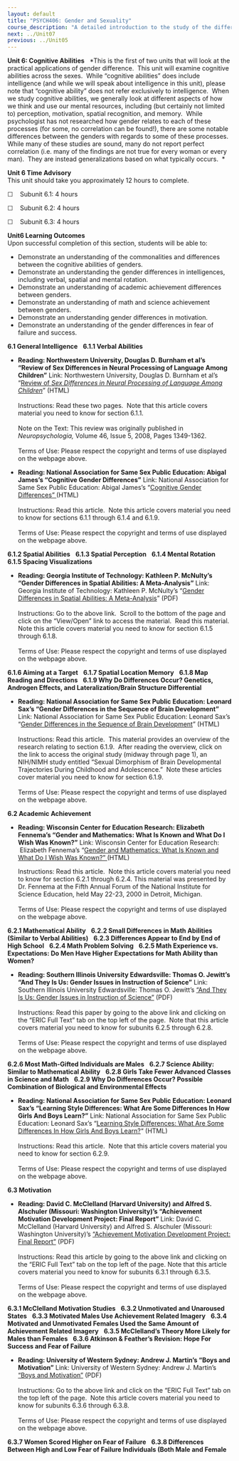 ```yaml
---
layout: default
title: "PSYCH406: Gender and Sexuality"
course_description: "A detailed introduction to the study of the different ways our gender roles and sexual identities impact our lives."
next: ../Unit07
previous: ../Unit05
---
```

**Unit 6: Cognitive Abilities** <span id="6"></span> 
*This is the first of two units that will look at the practical
applications of gender difference.  This unit will examine cognitive
abilities across the sexes.  While “cognitive abilities” does include
intelligence (and while we will speak about intelligence in this unit),
please note that “cognitive ability” does not refer exclusively to
intelligence.  When we study cognitive abilities, we generally look at
different aspects of how we think and use our mental resources,
including (but certainly not limited to) perception, motivation, spatial
recognition, and memory.  While psychologist has not researched how
gender relates to each of these processes (for some, no correlation can
be found!), there are some notable differences between the genders with
regards to some of these processes.  While many of these studies are
sound, many do not report perfect correlation (i.e. many of the findings
are not true for every woman or every man).  They are instead
generalizations based on what typically occurs.  *

**Unit 6 Time Advisory**  
This unit should take you approximately 12 hours to complete.

☐    Subunit 6.1: 4 hours

☐    Subunit 6.2: 4 hours

☐    Subunit 6.3: 4 hours

**Unit6 Learning Outcomes**  
Upon successful completion of this section, students will be able to:

-   Demonstrate an understanding of the commonalities and differences
    between the cognitive abilities of genders.
-   Demonstrate an understanding the gender differences in
    intelligences, including verbal, spatial and mental rotation.
-   Demonstrate an understanding of academic achievement differences
    between genders.
-   Demonstrate an understanding of math and science achievement between
    genders.
-   Demonstrate an understanding gender differences in motivation.
-   Demonstrate an understanding of the gender differences in fear of
    failure and success.

**6.1 General Intelligence** <span id="6.1"></span> 
**6.1.1 Verbal Abilities** <span id="6.1.1"></span> 
-   **Reading: Northwestern University, Douglas D. Burnham et al’s
    “Review of Sex Differences in Neural Processing of Language Among
    Children”**
    Link: Northwestern University, Douglas D. Burnham et al’s “[Review
    of *Sex Differences in Neural Processing of Language Among
    Children*](http://www.ncbi.nlm.nih.gov/pmc/articles/PMC2478638/)”
    (HTML)  
        
     Instructions: Read these two pages.  Note that this article covers
    material you need to know for section 6.1.1.  
        
     Note on the Text: This review was originally published in
    *Neuropsychologia,* Volume 46, Issue 5, 2008, Pages 1349-1362.      
        
     Terms of Use: Please respect the copyright and terms of use
    displayed on the webpage above.

-   **Reading: National Association for Same Sex Public Education:
    Abigal James’s “Cognitive Gender Differences”**
    Link: National Association for Same Sex Public Education: Abigal
    James’s “[Cognitive Gender
    Differences” ](http://www.education.com/reference/article/Ref_Cognitive_Gender/)(HTML)  
        
     Instructions: Read this article.  Note this article covers material
    you need to know for sections 6.1.1 through 6.1.4 and 6.1.9.  
        
     Terms of Use: Please respect the copyright and terms of use
    displayed on the webpage above.

**6.1.2 Spatial Abilities** <span id="6.1.2"></span> 
**6.1.3 Spatial Perception** <span id="6.1.3"></span> 
**6.1.4 Mental Rotation** <span id="6.1.4"></span> 
**6.1.5 Spacing Visualizations** <span id="6.1.5"></span> 
-   **Reading: Georgia Institute of Technology: Kathleen P. McNulty’s
    “Gender Differences in Spatial Abilities: A Meta-Analysis”**
    Link: Georgia Institute of Technology: Kathleen P. McNulty’s
    “[Gender Differences in Spatial Abilities: A
    Meta-Analysis](http://smartech.gatech.edu/handle/1853/19945)”
    (PDF)  
        
     Instructions: Go to the above link.  Scroll to the bottom of the
    page and click on the “View/Open” link to access the material.  Read
    this material.  Note this article covers material you need to know
    for section 6.1.5 through 6.1.8.  
        
     Terms of Use: Please respect the copyright and terms of use
    displayed on the webpage above.

**6.1.6 Aiming at a Target** <span id="6.1.6"></span> 
**6.1.7 Spatial Location Memory** <span id="6.1.7"></span> 
**6.1.8 Map Reading and Directions** <span id="6.1.8"></span> 
**6.1.9 Why Do Differences Occur? Genetics, Androgen Effects, and
Lateralization/Brain Structure Differential** <span id="6.1.9"></span> 
-   **Reading: National Association for Same Sex Public Education:
    Leonard Sax’s “Gender Differences in the Sequence of Brain
    Development”**
    Link: National Association for Same Sex Public Education: Leonard
    Sax’s “[Gender Differences in the Sequence of Brain
    Development](http://www.education.com/reference/article/Ref_Boys_Girls/)”
    (HTML)  
        
     Instructions: Read this article.  This material provides an
    overview of the research relating to section 6.1.9.  After reading
    the overview, click on the link to access the original study (midway
    through page 1), an NIH/NIMH study entitled “Sexual Dimorphism of
    Brain Developmental Trajectories During Childhood and Adolescence.” 
    Note these articles cover material you need to know for section
    6.1.9.  
        
     Terms of Use: Please respect the copyright and terms of use
    displayed on the webpage above.

**6.2 Academic Achievement** <span id="6.2"></span> 
-   **Reading: Wisconsin Center for Education Research: Elizabeth
    Fennema’s “Gender and Mathematics: What Is Known and What Do I Wish
    Was Known?”**
    Link: Wisconsin Center for Education Research:  Elizabeth Fennema’s
    “[Gender and Mathematics: What Is Known and What Do I Wish Was
    Known?” ](http://www.wcer.wisc.edu/archive/nise/news_Activities/Forums/Fennemapaper.htm)(HTML)  
      
     Instructions: Read this article.  Note this article covers material
    you need to know for section 6.2.1 through 6.2.4. This material was
    presented by Dr. Fennema at the Fifth Annual Forum of the National
    Institute for Science Education, held May 22-23, 2000 in Detroit,
    Michigan.  
        
     Terms of Use: Please respect the copyright and terms of use
    displayed on the webpage above.

**6.2.1 Mathematical Ability** <span id="6.2.1"></span> 
**6.2.2 Small Differences in Math Abilities (Similar to Verbal
Abilities)** <span id="6.2.2"></span> 
**6.2.3 Differences Appear to End by End of High School** <span
id="6.2.3"></span> 
**6.2.4 Math Problem Solving** <span id="6.2.4"></span> 
**6.2.5 Math Experience vs. Expectations: Do Men Have Higher
Expectations for Math Ability than Women?** <span id="6.2.5"></span> 
-   **Reading: Southern Illinois University Edwardsville: Thomas O.
    Jewitt’s “And They Is Us: Gender Issues in Instruction of Science”**
    Link: Southern Illinois University Edwardsville: Thomas O. Jewitt’s
    [“And They Is Us: Gender Issues in Instruction of
    Science”](http://www.eric.ed.gov/ERICWebPortal/detail?accno=ED402202) (PDF)  
        
     Instructions: Read this paper by going to the above link and
    clicking on the “ERIC Full Text” tab on the top left of the page. 
    Note that this article covers material you need to know for subunits
    6.2.5 through 6.2.8.  
        
     Terms of Use: Please respect the copyright and terms of use
    displayed on the webpage above.

**6.2.6 Most Math-Gifted Individuals are Males** <span
id="6.2.6"></span> 
**6.2.7 Science Ability: Similar to Mathematical Ability** <span
id="6.2.7"></span> 
**6.2.8 Girls Take Fewer Advanced Classes in Science and Math** <span
id="6.2.8"></span> 
**6.2.9 Why Do Differences Occur? Possible Combination of Biological and
Environmental Effects** <span id="6.2.9"></span> 
-   **Reading: National Association for Same Sex Public Education:
    Leonard Sax’s “Learning Style Differences: What Are Some Differences
    In How Girls And Boys Learn?”**
    Link: National Association for Same Sex Public Education: Leonard
    Sax’s “[Learning Style Differences: What Are Some Differences In How
    Girls And Boys
    Learn?](http://www.singlesexschools.org/research-learning.htm)“
    (HTML)  
        
     Instructions: Read this article.  Note that this article covers
    material you need to know for section 6.2.9.  
        
     Terms of Use: Please respect the copyright and terms of use
    displayed on the webpage above.

**6.3 Motivation** <span id="6.3"></span> 
-   **Reading: David C. McClelland (Harvard University) and Alfred S.
    Alschuler (Missouri: Washington University)’s “Achievement
    Motivation Development Project: Final Report”**
    Link: David C. McClelland (Harvard University) and Alfred S.
    Alschuler (Missouri: Washington University)’s [“Achievement
    Motivation Development Project: Final
    Report”](http://www.eric.ed.gov/ERICWebPortal/detail?accno=ED062585) (PDF)  
        
     Instructions: Read this article by going to the above link and
    clicking on the “ERIC Full Text” tab on the top left of the page.
    Note that this article covers material you need to know for subunits
    6.3.1 through 6.3.5.   
        
     Terms of Use: Please respect the copyright and terms of use
    displayed on the webpage above.

**6.3.1 McClelland Motivation Studies** <span id="6.3.1"></span> 
**6.3.2 Unmotivated and Unaroused States** <span id="6.3.2"></span> 
**6.3.3 Motivated Males Use Achievement Related Imagery** <span
id="6.3.3"></span> 
**6.3.4 Motivated and Unmotivated Females Used the Same Amount of
Achievement Related Imagery** <span id="6.3.4"></span> 
**6.3.5 McClelland’s Theory More Likely for Males than Females** <span
id="6.3.5"></span> 
**6.3.6 Atkinson & Feather’s Revision: Hope For Success and Fear of
Failure** <span id="6.3.6"></span> 
-   **Reading: University of Western Sydney: Andrew J. Martin’s “Boys
    and Motivation”**
    Link: University of Western Sydney: Andrew J. Martin’s [“Boys and
    Motivation”](http://www.eric.ed.gov/ERICWebPortal/detail?accno=EJ788855) (PDF)  
        
     Instructions: Go to the above link and click on the “ERIC Full
    Text” tab on the top left of the page.  Note this article covers
    material you need to know for subunits 6.3.6 through 6.3.8.  
        
     Terms of Use: Please respect the copyright and terms of use
    displayed on the webpage above.

**6.3.7 Women Scored Higher on Fear of Failure** <span
id="6.3.7"></span> 
**6.3.8 Differences Between High and Low Fear of Failure Individuals
(Both Male and Female** <span id="6.3.8"></span> 

